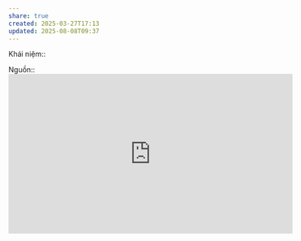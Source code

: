 ```yaml
---
share: true
created: 2025-03-27T17:13
updated: 2025-08-08T09:37
---
```

Khái niệm:: 

Nguồn:: <iframe width="560" height="315" src="https://www.youtube.com/embed/wMfEXpP8abM?si=d3jgBHpWxZhcALKB" title="YouTube video player" frameborder="0" allow="accelerometer; autoplay; clipboard-write; encrypted-media; gyroscope; picture-in-picture; web-share" referrerpolicy="strict-origin-when-cross-origin" allowfullscreen></iframe>
